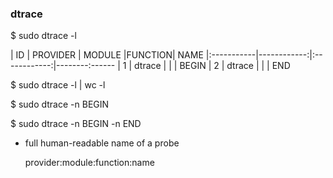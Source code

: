 ### dtrace

$ sudo dtrace -l 

| ID         | PROVIDER    | MODULE       |FUNCTION| NAME
|:-----------|------------:|:------------:|--------:------
|  1         |      dtrace |              |        | BEGIN
|  2         |      dtrace |              |        | END

$ sudo dtrace -l | wc -l

$ sudo dtrace -n BEGIN

$ sudo dtrace -n BEGIN -n END

* full human-readable name of a probe

    provider:module:function:name

